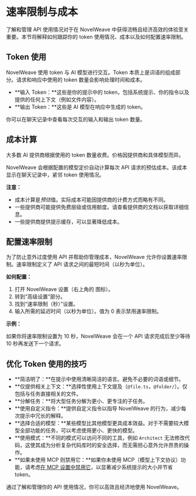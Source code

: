 # 速率限制与成本

了解和管理 API 使用情况对于在 NovelWeave 中获得流畅且经济高效的体验至关重要。本节将解释如何跟踪你的 token 使用情况、成本以及如何配置速率限制。

## Token 使用

NovelWeave 使用 token 与 AI 模型进行交互。Token 本质上是词语的组成部分。请求和响应中使用的 token 数量会影响处理时间和成本。

- **输入 Token：**这些是你的提示中的 token，包括系统提示、你的指令以及提供的任何上下文（例如文件内容）。
- **输出 Token：**这些是 AI 模型在响应中生成的 token。

你可以在聊天记录中查看每次交互的输入和输出 token 数量。

## 成本计算

大多数 AI 提供商根据使用的 token 数量收费。价格因提供商和具体模型而异。

NovelWeave 会根据配置的模型定价自动计算每次 API 请求的预估成本。该成本显示在聊天记录中，紧邻 token 使用情况。

**注意：**

- 成本计算是*预估*值。实际成本可能因提供商的计费方式而略有不同。
- 一些提供商可能提供免费层级或信用额度。请查看提供商的文档以获取详细信息。
- 一些提供商提供提示缓存，可以显著降低成本。

## 配置速率限制

为了防止意外过度使用 API 并帮助你管理成本，NovelWeave 允许你设置速率限制。速率限制定义了 API 请求之间的最短时间（以秒为单位）。

**如何配置：**

1.  打开 NovelWeave 设置（右上角的 <Codicon name="gear" /> 图标）。
2.  转到“高级设置”部分。
3.  找到“速率限制（秒）”设置。
4.  输入所需的延迟时间（以秒为单位）。值为 0 表示禁用速率限制。

**示例：**

如果你将速率限制设置为 10 秒，NovelWeave 会在一个 API 请求完成后至少等待 10 秒再发送下一个请求。

## 优化 Token 使用的技巧

- **简洁明了：**在提示中使用清晰简洁的语言。避免不必要的词语或细节。
- **仅提供相关上下文：**选择性使用上下文提及（`@file.ts`，`@folder/`）。仅包括与任务直接相关的文件。
- **分解任务：**将大型任务分解为更小、更专注的子任务。
- **使用自定义指令：**提供自定义指令以指导 NovelWeave 的行为，减少每次提示中冗长的解释。
- **选择合适的模型：**某些模型比其他模型更具成本效益。对于不需要较大模型全部功能的任务，可以考虑使用更小、更快的模型。
- **使用模式：**不同的模式可以访问不同的工具，例如 `Architect` 无法修改代码，这使其成为分析复杂代码库时的安全选择，而无需担心意外允许昂贵的操作。
- **如果未使用 MCP 则禁用它：**如果你未使用 MCP（模型上下文协议）功能，请考虑[在 MCP 设置中禁用它](/features/mcp/using-mcp-in-novelweave#enabling-or-disabling-mcp-server-creation)，以显著减少系统提示的大小并节省 token。

通过了解和管理你的 API 使用情况，你可以高效且经济地使用 NovelWeave。
